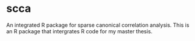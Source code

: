 # scca
An integrated R package for sparse canonical correlation analysis.
This is an R package that intergrates R code for my master thesis. 
